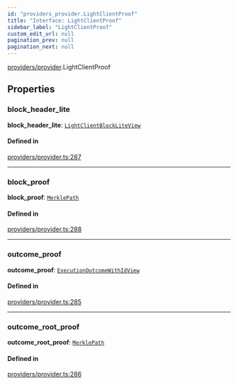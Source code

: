 ```yaml
---
id: "providers_provider.LightClientProof"
title: "Interface: LightClientProof"
sidebar_label: "LightClientProof"
custom_edit_url: null
pagination_prev: null
pagination_next: null
---
```


[providers/provider](../modules/providers_provider.md).LightClientProof

## Properties

### block\_header\_lite

 **block\_header\_lite**: [`LightClientBlockLiteView`](providers_provider.LightClientBlockLiteView.md)

#### Defined in

[providers/provider.ts:287](https://github.com/near/near-api-js/blob/a0c9a104/packages/near-api-js/src/providers/provider.ts#L287)

___

### block\_proof

 **block\_proof**: [`MerklePath`](../modules/providers_provider.md#merklepath)

#### Defined in

[providers/provider.ts:288](https://github.com/near/near-api-js/blob/a0c9a104/packages/near-api-js/src/providers/provider.ts#L288)

___

### outcome\_proof

 **outcome\_proof**: [`ExecutionOutcomeWithIdView`](providers_provider.ExecutionOutcomeWithIdView.md)

#### Defined in

[providers/provider.ts:285](https://github.com/near/near-api-js/blob/a0c9a104/packages/near-api-js/src/providers/provider.ts#L285)

___

### outcome\_root\_proof

 **outcome\_root\_proof**: [`MerklePath`](../modules/providers_provider.md#merklepath)

#### Defined in

[providers/provider.ts:286](https://github.com/near/near-api-js/blob/a0c9a104/packages/near-api-js/src/providers/provider.ts#L286)
